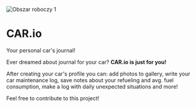 ![Obszar roboczy 1](https://github.com/natsitarz/car.io/assets/78207063/aa8c6f4a-26ca-48c3-8dad-2a42223cd52a)


# CAR.io

Your personal car's journal!

Ever dreamed about journal for your car? __CAR.io is just for you!__ 

After creating your car's profile you can: add photos to gallery, write your car maintenance log, save notes about your refueling and avg. fuel consumption, make a log with daily unexpected situations and more!  

Feel free to contribute to this project!
